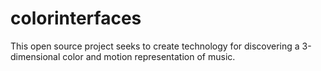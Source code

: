 # colorinterfaces
This open source project seeks to create technology for discovering a 3-dimensional color and motion representation of music. 
